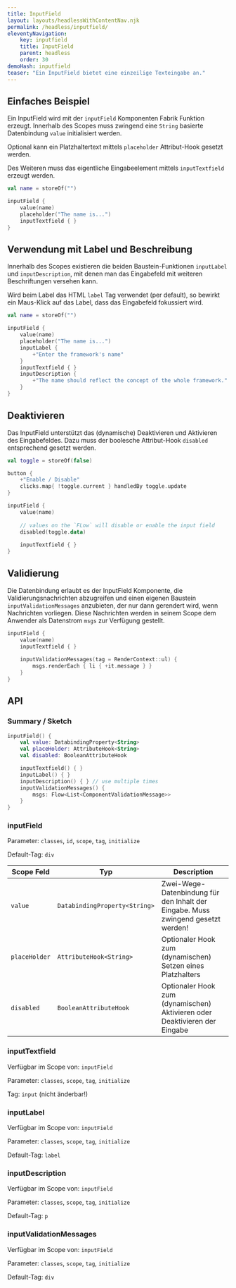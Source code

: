 ```yaml
---
title: InputField
layout: layouts/headlessWithContentNav.njk
permalink: /headless/inputfield/
eleventyNavigation:
    key: inputfield
    title: InputField
    parent: headless
    order: 30
demoHash: inputfield
teaser: "Ein InputField bietet eine einzeilige Texteingabe an."
---
```


## Einfaches Beispiel

Ein InputField wird mit der `inputField` Komponenten Fabrik Funktion erzeugt. Innerhalb des Scopes muss zwingend 
eine `String` basierte Datenbindung `value` initialisiert werden.

Optional kann ein Platzhaltertext mittels `placeholder` Attribut-Hook gesetzt werden.

Des Weiteren muss das eigentliche Eingabeelement mittels `inputTextfield` erzeugt werden.

```kotlin
val name = storeOf("")

inputField {
    value(name)
    placeholder("The name is...")
    inputTextfield { }
}
```

## Verwendung mit Label und Beschreibung

Innerhalb des Scopes existieren die beiden Baustein-Funktionen `inputLabel` und `inputDescription`, mit denen man
das Eingabefeld mit weiteren Beschriftungen versehen kann.

Wird beim Label das HTML `label` Tag verwendet (per default), so bewirkt ein Maus-Klick auf das Label, dass das
Eingabefeld fokussiert wird.

```kotlin
val name = storeOf("")

inputField {
    value(name)
    placeholder("The name is...")
    inputLabel {
        +"Enter the framework's name"
    }
    inputTextfield { }
    inputDescription {
        +"The name should reflect the concept of the whole framework."
    }
}
```

## Deaktivieren

Das InputField unterstützt das (dynamische) Deaktivieren und Aktivieren des Eingabefeldes. Dazu muss der boolesche 
Attribut-Hook `disabled` entsprechend gesetzt werden.

```kotlin
val toggle = storeOf(false) 

button {
    +"Enable / Disable"
    clicks.map{ !toggle.current } handledBy toggle.update
}

inputField {
    value(name)
    
    // values on the `FLow` will disable or enable the input field
    disabled(toggle.data)
    
    inputTextfield { }
}
```

## Validierung

Die Datenbindung erlaubt es der InputField Komponente, die Validierungsnachrichten abzugreifen und einen eigenen 
Baustein `inputValidationMessages` anzubieten, der nur dann gerendert wird, wenn Nachrichten vorliegen.
Diese Nachrichten werden in seinem Scope dem Anwender als Datenstrom `msgs` zur Verfügung gestellt.

```kotlin
inputField {
    value(name)
    inputTextfield { }
    
    inputValidationMessages(tag = RenderContext::ul) {
        msgs.renderEach { li { +it.message } }
    }
}
```

## API

### Summary / Sketch
```kotlin
inputField() {
    val value: DatabindingProperty<String>
    val placeHolder: AttributeHook<String>
    val disabled: BooleanAttributeHook

    inputTextfield() { }
    inputLabel() { }
    inputDescription() { } // use multiple times
    inputValidationMessages() { 
        msgs: Flow<List<ComponentValidationMessage>>
    }
}
```

### inputField

Parameter: `classes`, `id`, `scope`, `tag`, `initialize`

Default-Tag: `div`

| Scope Feld    | Typ                           | Description                                                                      |
|---------------|-------------------------------|----------------------------------------------------------------------------------|
| `value`       | `DatabindingProperty<String>` | Zwei-Wege-Datenbindung für den Inhalt der Eingabe. Muss zwingend gesetzt werden! |
| `placeHolder` | `AttributeHook<String>`       | Optionaler Hook zum (dynamischen) Setzen eines Platzhalters                      |
| `disabled`    | `BooleanAttributeHook`        | Optionaler Hook zum (dynamischen) Aktivieren oder Deaktivieren der Eingabe       |


### inputTextfield

Verfügbar im Scope von: `inputField`

Parameter: `classes`, `scope`, `tag`, `initialize`

Tag: `input` (nicht änderbar!)


### inputLabel

Verfügbar im Scope von: `inputField`

Parameter: `classes`, `scope`, `tag`, `initialize`

Default-Tag: `label`


### inputDescription

Verfügbar im Scope von: `inputField`

Parameter: `classes`, `scope`, `tag`, `initialize`

Default-Tag: `p`


### inputValidationMessages

Verfügbar im Scope von: `inputField`

Parameter: `classes`, `scope`, `tag`, `initialize`

Default-Tag: `div`